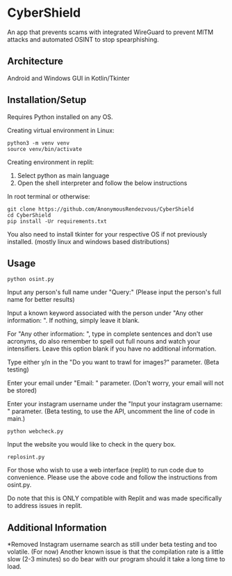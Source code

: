 # CyberShield

An app that prevents scams with integrated WireGuard to prevent MITM attacks and automated OSINT to stop spearphishing.

## Architecture

Android and Windows GUI in Kotlin/Tkinter

## Installation/Setup

Requires Python installed on any OS.

Creating virtual environment in Linux:

```
python3 -m venv venv
source venv/bin/activate
```
Creating environment in replit:

1. Select python as main language
2. Open the shell interpreter and follow the below instructions

In root terminal or otherwise:

```
git clone https://github.com/AnonymousRendezvous/CyberShield
cd CyberShield
pip install -Ur requirements.txt
```

You also need to install tkinter for your respective OS if not previously installed.
(mostly linux and windows based distributions)

## Usage

```
python osint.py
```

Input any person's full name under "Query:" (Please input the person's full name for better results)

Input a known keyword associated with the person under "Any other information: ". If nothing, simply leave it blank.

For "Any other information: ", type in complete sentences and don't use acronyms,
do also remember to spell out full nouns and watch your intensifiers. 
Leave this option blank if you have no additional information.

Type either y/n in the "Do you want to trawl for images?" parameter. (Beta testing)

Enter your email under "Email: " parameter. (Don't worry, your email will not be stored)

Enter your instagram username under the "Input your instagram username: " parameter. (Beta testing, to use the API, uncomment the line of code in main.)

```
python webcheck.py
```

Input the website you would like to check in the query box.


```
replosint.py
```
For those who wish to use a web interface (replit) to run code due to convenience. Please use the above code and follow the instructions from osint.py.

Do note that this is ONLY compatible with Replit and was made specifically to address issues in replit.

## Additional Information

*Removed Instagram username search as still under beta testing and too volatile. (For now)
Another known issue is that the compilation rate is a little slow (2-3 minutes) 
so do bear with our program should it take a long time to load.
